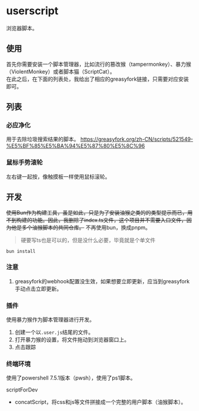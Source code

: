 # userscript
浏览器脚本。
## 使用
首先你需要安装一个脚本管理器，比如流行的篡改猴（tampermonkey）、暴力猴（ViolentMonkey）或者脚本猫（ScriptCat）。  
在此之后，在下面的列表处，我给出了相应的greasyfork链接，只需要对应安装即可。  
## 列表
### 必应净化
用于去除垃圾搜索结果的脚本。
https://greasyfork.org/zh-CN/scripts/521549-%E5%BF%85%E5%BA%94%E5%87%80%E5%8C%96

### 鼠标手势滚轮
左右键一起按，像触摸板一样使用鼠标滚轮。
## 开发
~~使用Bun作为构建工具，虽是如此，只是为了安装油猴之类的的类型提示而已，用不到构建的功能。因此，我删除了index.ts文件，这个项目并不需要入口文件，因为他是多个油猴脚本的共同仓库。~~
不再使用bun，换成pnpm。  
> 硬要写ts也是可以的，但是没什么必要，毕竟就是个单文件
```shell
bun install
```

### 注意
1. greasyfork的webhook配置没生效，如果想要立即更新，应当到greasyfork手动点击立即更新。  

### 插件
使用暴力猴作为脚本管理器进行开发。  
1. 创建一个以`.user.js`结尾的文件。
2. 打开暴力猴的设置，将文件拖动到浏览器窗口上。  
3. 点击跟踪

### 终端环境
使用了powershell 7.5.1版本（pwsh），使用了ps1脚本。  

scriptForDev  
- concatScript，将css和js等文件拼接成一个完整的用户脚本（油猴脚本）。  